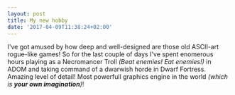 ```yaml
---
layout: post
title: My new hobby
date: '2017-04-09T11:38:24+02:00'
---
```


I've got amused by how deep and well-designed are those old ASCII-art rogue-like games!
So for the last couple of days I've spent enomerous hours playing as a Necromancer Troll
*(Beat enemies! Eat enemies!)* in ADOM and taking command of a dwarwish horde in Dwarf Fortress.
Amazing level of detail! Most powerfull graphics engine in the world *(which is **your own imagination**)*!

<img data-src="{{ '/images/roguelikes/DwarfFortress_optimized.png' | prepend: site.baseurl }}" alt="">

<img data-src="{{ '/images/roguelikes/ADOM_optimized.png' | prepend: site.baseurl }}" alt="">
